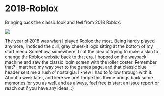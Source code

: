 # 2018-Roblox
Bringing back the classic look and feel from 2018 Roblox.

<img src="https://i.ibb.co/vwc0bfM/RBpromo.png"/>

The year of 2018 was when I played Roblox the most. Being hardly played anymore, I noticed the dull, gray cheez-it logo sitting at the bottom of my start menu. Somehow, somewhere, I got the idea of trying to make a skin to change the Roblox website back to that era. I hopped on the wayback machine and saw the classic login screen with the roller coster. Remember that? I marched my way over to the games page, and that classic blue header sent me a rush of nostalgia. I knew I had to follow through with it. About a week later, and here we are! I hope this theme brings back some memories for you as well, and as always, feel free to start an issue report or reach out if you have any ideas. :)
